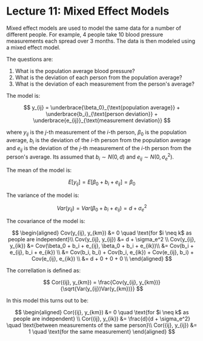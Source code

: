 # Lecture 11: Mixed Effect Models

Mixed effect models are used to model the same data for a number of different people. For example, 4 people take 10 blood pressure measurements each spread over 3 months. The data is then modeled using a mixed effect model.

The questions are:

1. What is the population average blood pressure?
2. What is the deviation of each person from the population average?
3. What is the deviation of each measurement from the person's average?

The model is:

$$
y_{ij} = \underbrace{\beta_0}_{\text{population average}} + \underbrace{b_i}_{\text{person deviation}} + \underbrace{e_{ij}}_{\text{measurement deviation}}
$$

where $y_{ij}$ is the $j$-th measurement of the $i$-th person, $\beta_0$ is the population average, $b_i$ is the deviation of the $i$-th person from the population average and $e_{ij}$ is the deviation of the $j$-th measurement of the $i$-th person from the person's average. Its assumed that $b_i \sim N(0,d)$ and $e_{ij} \sim N(0, \sigma_e^2)$.

The mean of the model is:

$$
E[y_{ij}] = E[\beta_0 + b_i + e_{ij}] = \beta_0
$$

The variance of the model is:

$$
Var(y_{ij}) = Var(\beta_0 + b_i + e_{ij}) = d + \sigma_e^2
$$

The covariance of the model is:

$$
\begin{aligned}
Cov(y_{ij}, y_{km}) &= 0 \quad \text{for $i \neq k$ as people are independent}\\
Cov(y_{ij}, y_{ij}) &= d + \sigma_e^2 \\
Cov(y_{ij}, y_{ik}) &= Cov(\beta_0 + b_i + e_{ij}, \beta_0 + b_i + e_{ik})\\
&= Cov(b_i + e_{ij}, b_i + e_{ik}) \\
&= Cov(b_i, b_i) + Cov(b_i, e_{ik}) + Cov(e_{ij}, b_i) + Cov(e_{ij}, e_{ik}) \\
&= d + 0 + 0 + 0 \\
\end{aligned}
$$

The correllation is defined as:

$$
Cor({ij}, y_{km}) = \frac{Cov(y_{ij}, y_{km})}{\sqrt{Var(y_{ij})Var(y_{km})}}
$$

In this model this turns out to be:

$$
\begin{aligned}
Cor({ij}, y_{km}) &= 0 \quad \text{for $i \neq k$ as people are independent} \\
Cor({ij}, y_{ik}) &= \frac{d}{d + \sigma_e^2} \quad \text{between measurements of the same person}\\
Cor({ij}, y_{ij}) &= 1 \quad \text{for the same measurement}
\end{aligned}
$$
